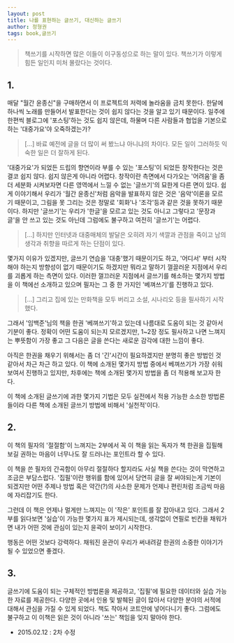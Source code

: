 ```yaml
---
layout: post
title: 나를 표현하는 글쓰기, 대신하는 글쓰기
author: 정형권
tags: book,글쓰기
---
```


> 책쓰기를 시작하면 많은 이들이 이구동성으로 하는 말이 있다. 책쓰기가 이렇게 힘든 일인지 미처 몰랐다는 것이다.

## 1.
매달 "월간 윤종신"을 구매하면서 이 프로젝트의 저력에 놀라움을 금치 못한다. 한달에 하나씩 노래를 만들어서 발표한다는 것이 쉽지 않다는 것을 알고 있기 때문이다. 일주에 한편씩 블로그에 '포스팅'하는 것도 쉽지 않은데, 하물며 다른 사람들과 협업을 기본으로 하는 '대중가요'야 오죽하겠는가?

> [...] 바료 예전에 글을 더 많이 써 봤느냐 아니냐의 차이다. 모든 일이 그러하듯 익숙한 일은 더 잘하게 된다.

'대중가요'가 되었든 드립의 향연이라 부를 수 있는 '포스팅'이 되었든 창작한다는 것은 결코 쉽지 않다. 쉽지 않은게 아니라 어렵다. 창작이란 측면에서 다가오는 '어려움'을 좀 더 세분화 시켜보자면 다른 영역에서 느낄 수 없는 '글쓰기'의 묘한게 다른 면이 있다. 쉽게 이야기해서 우리가 '월간 윤종신'처럼 음악을 발표하지 않은 것은 '음악'이론을 모르기 때문이고, 그림을 못 그리는 것은 정말로 '회화'나 '조각'등과 같은 것을 못하기 때문이다. 하지만 '글쓰기'는 우리가 '한글'을 모르고 있는 것도 아니고 그렇다고 '문장과 글'을 안 쓰고 있는 것도 아닌데 그럼에도 불구하고 여전히 '글쓰기'는 어렵다.

> [...] 하지만 인터넷과 대중매체의 발달은 오히려 자기 색깔과 관점을 죽이고 남의 생각과 취향을 따르게 하는 단점이 있다.

몇가지 이유가 있겠지만, 글쓰기 연습을 '대충'했기 때문이기도 하고, '어디서' 부터 시작해야 하는지 방향성이 없기 때문이기도 하겠지만 뭐라고 말하기 껄끌러운 지점에서 우리를 괴롭게 하는 측면이 있다. 이러한 껄끄러운 지점에서 글쓰기를 해소하는 몇가지 방법을 이 책에선 소개하고 있으며 필자는 그 중 한 가지인 '베껴쓰기'를 진행하고 있다.

> [...] 그리고 집에 있는 만화책을 모두 버리고 소설, 시나리오 등을 필사하기 시작했다.

그래서 '임백준'님의 책을 한권 '베껴쓰기'하고 있는데 나름대로 도움이 되는 것 같아서 기분이 좋다. 정확이 어떤 도움이 되는지 모르겠지만, 1~2장 정도 필사하고 나면 느껴지는 뿌뜻함이 가장 좋고 그 다음은 글을 쓴다는 새로운 감각에 대한 느낌이 좋다. 

아직은 한권을 채우기 위해서는 좀 더 '긴'시간이 필요하겠지만 분명히 좋은 방법인 것 같아서 차근 차근 하고 있다. 이 책에 소개된 몇가지 방법 중에서 베껴쓰기가 가장 쉬워보여서 진행하고 있지만, 차후에는 책에 소개된 몇가지 방법을 좀 더 적용해 보고자 한다. 

이 책에 소개된 글쓰기에 과한 몇가지 기법은 모두 실전에서 적용 가능한 소소한 방법론 들이라 다른 책에 소개된 글쓰기 방법에 비해서 '실천적'이다.

## 2. 
이 책의 필자의 '절절함'이 느껴지는 2부에서 꼭 이 책을 읽는 독자가 책 한권을 집필해 보길 권하는 마음이 너무나도 잘 드러나는 포인트라 할 수 있다.

이 책을 쓴 필자의 간곡함이 아무리 절절하다 할지라도 사실 책을 쓴다는 것이 막연하고 조금은 부담스럽다. '집필'이란 행위를 함에 있어서 당연히 글을 잘 써야되는게 기본이 되겠지만  어떤 주제나 방법 혹은 약간(?)의 사소한 문제가 언제나 편린처럼 조금씩 마음에 자리잡기도 한다. 

그런데 이 책은 언제나 멀게만 느껴지는 이 '작은' 포인트를 잘 잡아내고 있다. 그래서 2부를 읽다보면 '실습'이 가능한 몇가지 표가 제시되는데, 생각없이 연필로 빈칸을 채워가면 내가 어떤 것에 관심이 있는지 윤곽이 보이기 시작한다. 

행동은 어떤 것보다 강력하다. 채워진 윤관이 우리가 써내려갈 한권의 소중한 이야기가 될 수 있었으면 좋겠다.

## 3.

글쓰기에 도움이 되는 구체적인 방법론을 제공하고, '집필'에 필요한 데이터와 실습 가능한 자료를 제공한다. 다양한 곳에서 인용 및 발췌된 글이 많아서 다양한 분야의 서적에 대해서 관심을 가질 수 있게 되었다. 책도 작아서 코트안에 넣어다니기 좋다. 그럼에도 불구하고 이 이책은 읽은 것이 아니라 '쓰는' 책임을 잊지 말아야 한다.

* 2015.02.12 : 2차 수정
